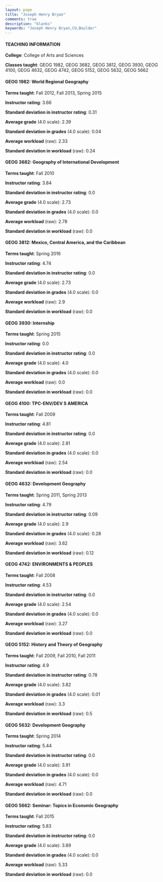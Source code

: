```yaml
---
layout: page
title: "Joseph Henry Bryan" 
comments: true
description: "blanks"
keywords: "Joseph Henry Bryan,CU,Boulder"
---
```

<head>
<script src="https://ajax.googleapis.com/ajax/libs/jquery/2.1.3/jquery.min.js"></script>
<script src="https://dl.dropboxusercontent.com/s/pc42nxpaw1ea4o9/highcharts.js?dl=0"></script>
<!-- <script src="../assets/js/highcharts.js"></script> -->
<style type="text/css">@font-face {
	font-family: "Bebas Neue";
	src: url(https://www.filehosting.org/file/details/544349/BebasNeue Regular.otf) format("opentype");
	}
	h1.Bebas { 
		font-family: "Bebas Neue", Verdana, Tahoma;
	}
</style>
</head>
	   
#### TEACHING INFORMATION

**College**: College of Arts and Sciences

**Classes taught**: GEOG 1982, GEOG 3682, GEOG 3812, GEOG 3930, GEOG 4100, GEOG 4632, GEOG 4742, GEOG 5152, GEOG 5632, GEOG 5662

#### GEOG 1982: World Regional Geography

**Terms taught**: Fall 2012, Fall 2013, Spring 2015

**Instructor rating**: 3.66

**Standard deviation in instructor rating**: 0.31

**Average grade** (4.0 scale): 2.39

**Standard deviation in grades** (4.0 scale): 0.04

**Average workload** (raw): 2.33

**Standard deviation in workload** (raw): 0.24

#### GEOG 3682: Geography of International Development

**Terms taught**: Fall 2010

**Instructor rating**: 3.84

**Standard deviation in instructor rating**: 0.0

**Average grade** (4.0 scale): 2.73

**Standard deviation in grades** (4.0 scale): 0.0

**Average workload** (raw): 2.78

**Standard deviation in workload** (raw): 0.0

#### GEOG 3812: Mexico, Central America, and the Caribbean

**Terms taught**: Spring 2016

**Instructor rating**: 4.74

**Standard deviation in instructor rating**: 0.0

**Average grade** (4.0 scale): 2.73

**Standard deviation in grades** (4.0 scale): 0.0

**Average workload** (raw): 2.9

**Standard deviation in workload** (raw): 0.0

#### GEOG 3930: Internship

**Terms taught**: Spring 2015

**Instructor rating**: 0.0

**Standard deviation in instructor rating**: 0.0

**Average grade** (4.0 scale): 4.0

**Standard deviation in grades** (4.0 scale): 0.0

**Average workload** (raw): 0.0

**Standard deviation in workload** (raw): 0.0

#### GEOG 4100: TPC-ENV/DEV S AMERICA

**Terms taught**: Fall 2009

**Instructor rating**: 4.81

**Standard deviation in instructor rating**: 0.0

**Average grade** (4.0 scale): 2.81

**Standard deviation in grades** (4.0 scale): 0.0

**Average workload** (raw): 2.54

**Standard deviation in workload** (raw): 0.0

#### GEOG 4632: Development Geography

**Terms taught**: Spring 2011, Spring 2013

**Instructor rating**: 4.79

**Standard deviation in instructor rating**: 0.09

**Average grade** (4.0 scale): 2.9

**Standard deviation in grades** (4.0 scale): 0.28

**Average workload** (raw): 3.62

**Standard deviation in workload** (raw): 0.12

#### GEOG 4742: ENVIRONMENTS & PEOPLES

**Terms taught**: Fall 2008

**Instructor rating**: 4.53

**Standard deviation in instructor rating**: 0.0

**Average grade** (4.0 scale): 2.54

**Standard deviation in grades** (4.0 scale): 0.0

**Average workload** (raw): 3.27

**Standard deviation in workload** (raw): 0.0

#### GEOG 5152: History and Theory of Geography

**Terms taught**: Fall 2009, Fall 2010, Fall 2011

**Instructor rating**: 4.9

**Standard deviation in instructor rating**: 0.78

**Average grade** (4.0 scale): 3.82

**Standard deviation in grades** (4.0 scale): 0.01

**Average workload** (raw): 3.3

**Standard deviation in workload** (raw): 0.5

#### GEOG 5632: Development Geography

**Terms taught**: Spring 2014

**Instructor rating**: 5.44

**Standard deviation in instructor rating**: 0.0

**Average grade** (4.0 scale): 3.91

**Standard deviation in grades** (4.0 scale): 0.0

**Average workload** (raw): 4.71

**Standard deviation in workload** (raw): 0.0

#### GEOG 5662: Seminar: Topics in Economic Geography

**Terms taught**: Fall 2015

**Instructor rating**: 5.83

**Standard deviation in instructor rating**: 0.0

**Average grade** (4.0 scale): 3.89

**Standard deviation in grades** (4.0 scale): 0.0

**Average workload** (raw): 5.33

**Standard deviation in workload** (raw): 0.0

